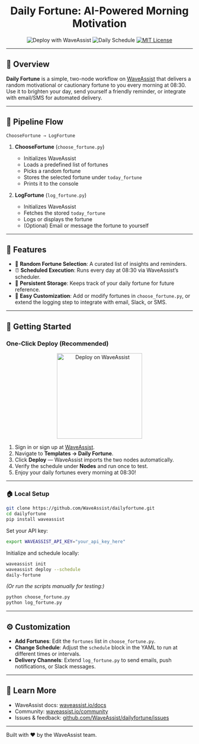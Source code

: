 
<h1 align="center">Daily Fortune: AI-Powered Morning Motivation</h1>
<p align="center">
  <img src="https://img.shields.io/badge/Deploy_with-WaveAssist-007F3B" alt="Deploy with WaveAssist" />
  <img src="https://img.shields.io/badge/Schedule-Daily%20at%2008%3A30-blue" alt="Daily Schedule" />
  <a href="https://opensource.org/licenses/MIT">
    <img src="https://img.shields.io/badge/License-MIT-yellow.svg" alt="MIT License" />
  </a>
</p>

---

## 🚀 Overview

**Daily Fortune** is a simple, two-node workflow on [WaveAssist](https://waveassist.io) that delivers a random motivational or cautionary fortune to you every morning at 08:30. Use it to brighten your day, send yourself a friendly reminder, or integrate with email/SMS for automated delivery.


---

## 🔗 Pipeline Flow

```text
ChooseFortune → LogFortune
```

1. **ChooseFortune** (`choose_fortune.py`)

   * Initializes WaveAssist
   * Loads a predefined list of fortunes
   * Picks a random fortune
   * Stores the selected fortune under `today_fortune`
   * Prints it to the console

2. **LogFortune** (`log_fortune.py`)

   * Initializes WaveAssist
   * Fetches the stored `today_fortune`
   * Logs or displays the fortune
   * (Optional) Email or message the fortune to yourself

---

## 🧰 Features

* 🎲 **Random Fortune Selection**: A curated list of insights and reminders.
* ⏰ **Scheduled Execution**: Runs every day at 08:30 via WaveAssist’s scheduler.
* 💾 **Persistent Storage**: Keeps track of your daily fortune for future reference.
* 🔧 **Easy Customization**: Add or modify fortunes in `choose_fortune.py`, or extend the logging step to integrate with email, Slack, or SMS.

---

## 🎯 Getting Started

### One‑Click Deploy (Recommended)

<p align="center">
  <a href="https://waveassist.io/templates/daily-fortune-template" target="_blank">
    <img src="https://waveassistapps.s3.us-east-1.amazonaws.com/public/Button.png" alt="Deploy on WaveAssist" width="230" />
  </a>
</p>

1. Sign in or sign up at [WaveAssist](https://waveassist.io).
2. Navigate to **Templates → Daily Fortune**.
3. Click **Deploy** — WaveAssist imports the two nodes automatically.
4. Verify the schedule under **Nodes** and run once to test.
5. Enjoy your daily fortunes every morning at 08:30!

---

### 🏠 Local Setup

```bash
git clone https://github.com/WaveAssist/dailyfortune.git
cd dailyfortune
pip install waveassist
```

Set your API key:

```bash
export WAVEASSIST_API_KEY="your_api_key_here"
```

Initialize and schedule locally:

```bash
waveassist init
waveassist deploy --schedule
daily-fortune
```

*(Or run the scripts manually for testing:)*

```bash
python choose_fortune.py
python log_fortune.py
```

---

## ⚙️ Customization

* **Add Fortunes**: Edit the `fortunes` list in `choose_fortune.py`.
* **Change Schedule**: Adjust the `schedule` block in the YAML to run at different times or intervals.
* **Delivery Channels**: Extend `log_fortune.py` to send emails, push notifications, or Slack messages.

---

## 📖 Learn More

* WaveAssist docs: [waveassist.io/docs](https://waveassist.io/docs)
* Community: [waveassist.io/community](https://waveassist.io/community)
* Issues & feedback: [github.com/WaveAssist/dailyfortune/issues](https://github.com/WaveAssist/dailyfortune/issues)

---

Built with ❤️ by the WaveAssist team.
